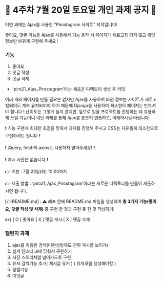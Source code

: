 # 💚 4주차 7월 20일 토요일 개인 과제 공지 🤍

이번 과제는 Ajax를 사용한 "Pirostagram 사이트" 제작입니다!

좋아요, 댓글 기능을 Ajax를 사용해서 기능 동작 시 페이지가 새로고침 되지 않고 해당 정보만 바뀌게 구현해 주세요 !

### 기능
1. 좋아요
2. 댓글 작성
3. 댓글 삭제

- 'piro21_Ajax_Pirostagram'라는 새로운 디렉토리 생성 후 커밋

여러 개의 페이지를 만들 필요는 없지만 Ajax를 사용하여 바뀐 정보는 사이트가 새로고침되어도 계속 유지되어야 하기 때문에 Django를 사용하여 최소한의 페이지는 만드셔야 합니다 ! 난이도는 그렇게 높지 않지만, 앞으로 있을 프로젝트를 진행하는 데 유용하게 쓰일 기능이니 이번 과제를 통해 Ajax를 충분히 연습하고, 이해하시길 바랍니다.

❗ 기능 구현에 최대한 초점을 맞춰서 과제를 진행해 주시고 CSS는 자유롭게 최소한으로 구현하셔도 됩니다 ❗

❗ jQuery, fetch와 axios는 사용하지 말아주세요! ❗

❗ 예시 사진은 없습니다 ❗

👉 기한 : 7월 23일(화) 10:00까지

👉 제출 방법 : ‘piro21_Ajax_Pirostagram’이라는 새로운 디렉토리를 만들어 제출하시면 됩니다.

[👉README.md] : ⚠️ 레포 안에 README.md 파일을 생성하여 **총 3가지 기능(좋아요, 댓글 작성 및 삭제)** 중 구현 한 것과 구현 못 한 것 작성하기!

ex)
[ O ] 좋아요
[ X ] 댓글 게시
[ X ] 댓글 삭제

### 챌린지 과제

1. ajax를 이용한 검색(미완성일때도 관련 게시글 보이게)
2. 실제 인스타 ui에 맞춰서 구현하기
3. 사진 스토리처럼 넘어가도록 구현
4. 유저 검색기능 추가( 게시글 유저 ) ( 유저모델 생성해야함 )
5. 정렬기능
6. 대댓글